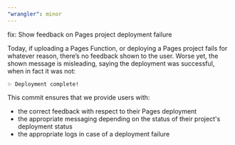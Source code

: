 ```yaml
---
"wrangler": minor
---
```


fix: Show feedback on Pages project deployment failure

Today, if uploading a Pages Function, or deploying a Pages project fails for whatever reason, there’s no feedback shown to the user. Worse yet, the shown message is misleading, saying the deployment was successful, when in fact it was not:

```
✨ Deployment complete!
```

This commit ensures that we provide users with:

- the correct feedback with respect to their Pages deployment
- the appropriate messaging depending on the status of their project's deployment status
- the appropriate logs in case of a deployment failure
